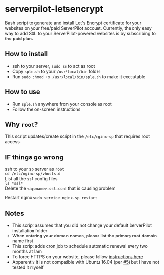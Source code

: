 # serverpilot-letsencrypt
Bash script to generate and install Let's Encrypt certificate for your websites on your free/paid ServerPilot account. Currently, the only easy way to add SSL to your ServerPilot-powered websites is by subscribing to the paid plan. 

## How to install
- ssh to your server, `sudo su` to act as root
- Copy `sple.sh` to your `/usr/local/bin` folder
- Run `sudo chmod +x /usr/local/bin/sple.sh` to make it executable

## How to use
- Run `sple.sh` anywhere from your console as root
- Follow the on-screen instructions

## Why `root`?
This script updates/create script in the `/etc/nginx-sp` that requires root access

## IF things go wrong
ssh to your sp server as `root`  
`cd /etc/nginx-sp/vhosts.d`  
List all the `ssl` config files  
`ls *ssl*`  
Delete the `<appname>.ssl.conf` that is causing problem

Restart nginx
`sudo service nginx-sp restart`

## Notes
- This script assumes that you did not change your default ServerPilot installation folder
- When entering your domain names, please list the primary root domain name first
- This script adds cron job to schedule automatic renewal every two months at 1am
- To force HTTPS on your website, please follow [instructions here](https://serverpilot.io/community/articles/how-to-force-SSL-by-redirecting-http-to-https.html)
- Apparently it is not compatible with Ubuntu 16.04 (per [#5](https://github.com/lesaff/serverpilot-letsencrypt/issues/5)) but I have not tested it myself
